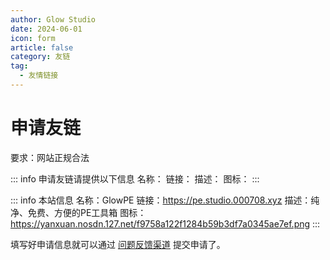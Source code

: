 ```yaml
---
author: Glow Studio
date: 2024-06-01
icon: form
article: false
category: 友链
tag: 
  - 友情链接
---
```


# 申请友链

要求：网站正规合法

::: info 申请友链请提供以下信息
名称：
链接：
描述：
图标：
:::

::: info 本站信息
名称：GlowPE
链接：https://pe.studio.000708.xyz
描述：纯净、免费、方便的PE工具箱
图标：https://yanxuan.nosdn.127.net/f9758a122f1284b59b3df7a0345ae7ef.png
:::

填写好申请信息就可以通过 [问题反馈渠道](https://pe.studio.000708.xyz/docs) 提交申请了。
